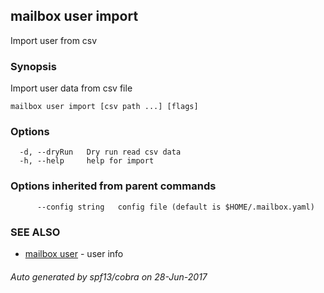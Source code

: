 ## mailbox user import

Import user from csv

### Synopsis


Import user data from csv file

```
mailbox user import [csv path ...] [flags]
```

### Options

```
  -d, --dryRun   Dry run read csv data
  -h, --help     help for import
```

### Options inherited from parent commands

```
      --config string   config file (default is $HOME/.mailbox.yaml)
```

### SEE ALSO
* [mailbox user](mailbox_user.md)	 - user info

###### Auto generated by spf13/cobra on 28-Jun-2017
